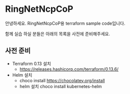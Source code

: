 # RingNetNcpCoP
안녕하세요.
RingNetNcpCoP용 terraform sample code입니다.

함께 실습 하실 분들은 아래의 목록을 사전에 준비해주세요.
## 사전 준비 
- Terraform 0.13 설치
  - https://releases.hashicorp.com/terraform/0.13.6/
- Helm 설치
  - choco install https://chocolatey.org/install
  - helm 설치 choco install kubernetes-helm
